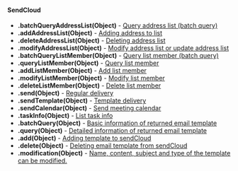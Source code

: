 #### SendCloud
+ **.batchQueryAddressList(Object)**	-	[Query address list (batch query)](http://www.sendcloud.net/doc/en/email_v2/list_do/)
+ **.addAddressList(Object)**	-	[Adding address to list](http://www.sendcloud.net/doc/en/email_v2/list_do/#add-address-list)
+ **.deleteAddressList(Object)**	-	[Deleting address list](http://www.sendcloud.net/doc/en/email_v2/list_do/#delete-address-list)
+ **.modifyAddressList(Object)**	-	[Modify address list or update address list](http://www.sendcloud.net/doc/en/email_v2/list_do/#modify-address-list)
+ **.batchQueryListMember(Object)**	-	[Query list member (batch query)](http://www.sendcloud.net/doc/en/email_v2/list_do/#query-list-member-batch-query)
+ **.queryListMember(Object)**	-	[Query list member](http://www.sendcloud.net/doc/en/email_v2/list_do/#query-list-member)
+ **.addListMember(Object)**	-	[Add list member](http://www.sendcloud.net/doc/en/email_v2/list_do/#add-list-member)
+ **.modifyListMember(Object)**	-	[Modify list member](http://www.sendcloud.net/doc/en/email_v2/list_do/#modify-list-member)
+ **.deleteListMember(Object)**	-	[Delete list member](http://www.sendcloud.net/doc/en/email_v2/list_do/#delete-list-member)
+ **.send(Object)**	-	[Regular delivery](http://www.sendcloud.net/doc/en/email_v2/send_email/#regular-delivery)
+ **.sendTemplate(Object)**	-	[Template delivery](http://www.sendcloud.net/doc/en/email_v2/send_email/#template-delivery)
+ **.sendCalendar(Object)**	-	[Send meeting calendar](http://www.sendcloud.net/doc/en/email_v2/send_email/#send-meeting-calendar)
+ **.taskInfo(Object)**	-	[List task info](http://www.sendcloud.net/doc/en/email_v2/send_email/#http-request-method)
+ **.batchQuery(Object)**	-	[Basic information of returned email template](http://www.sendcloud.net/doc/en/email_v2/template_do/#query-batch-query)
+ **.query(Object)**	-	[Detailed information of returned email template](http://www.sendcloud.net/doc/en/email_v2/template_do/#query)
+ **.add(Object)**	-	[Adding template to sendCloud](http://www.sendcloud.net/doc/en/email_v2/template_do/#add)
+ **.delete(Object)**	-	[Deleting email template from sendCloud](http://www.sendcloud.net/doc/en/email_v2/template_do/#query-batch-query)
+ **.modification(Object)**	-	[Name, content, subject and type of the template can be modified.](http://www.sendcloud.net/doc/en/email_v2/template_do/#modification)
